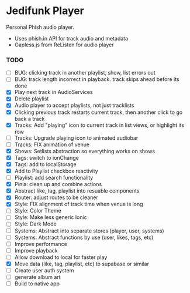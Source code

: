 # Jedifunk Player

Personal Phish audio player.
- Uses phish.in API for track audio and metadata
- Gapless.js from ReListen for audio player

### TODO
- [ ] BUG: clicking track in another playlist, show, list errors out
- [ ] BUG: track length incorrect in playback. track skips ahead before its done
- [x] Play next track in AudioServices
- [x] Delete playlist
- [x] Audio player to accept playlists, not just tracklists
- [x] Clicking previous track restarts current track, then another click to go back a track
- [x] Tracks: Add "playing" icon to current track in list views, or highlight its row
- [ ] Tracks: Upgrade playing icon to animated audiobar
- [ ] Tracks: FIX animation of venue
- [x] Shows: Setlists abstraction so everything works on shows
- [x] Tags: switch to ionChange
- [x] Tags: add to localStorage
- [x] Add to Playlist checkbox reactivity
- [ ] Playlist: add search functionality
- [x] Pinia: clean up and combine actions
- [x] Abstract like, tag, playlist into resuable components
- [x] Router: adjust routes to be cleaner
- [x] Style: FIX alignment of track time when venue is long
- [ ] Style: Color Theme
- [ ] Style: Make less generic Ionic
- [ ] Style: Dark Mode
- [ ] Systems: Abstract into separate stores (player, user, systems)
- [ ] Systems: Abstract functions by use (user, likes, tags, etc)
- [ ] Improve performance
- [ ] Improve playback
- [ ] Allow download to local for faster play
- [x] Move data (like, tag, playlist, etc) to supabase or similar
- [ ] Create user auth system
- [ ] generate album art
- [ ] Build to native app
